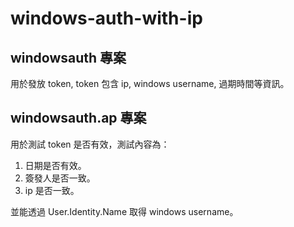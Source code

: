 # windows-auth-with-ip

## windowsauth 專案

用於發放 token, token 包含 ip, windows username, 過期時間等資訊。

## windowsauth.ap 專案

用於測試 token 是否有效，測試內容為：

1. 日期是否有效。
2. 簽發人是否一致。
3. ip 是否一致。

並能透過 User.Identity.Name 取得 windows username。
